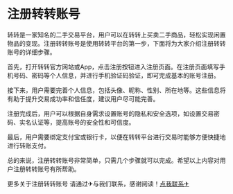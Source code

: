 # 注册转转账号

转转是一家知名的二手交易平台，用户可以在转转上买卖二手商品，轻松实现闲置物品的变现。注册转转账号是使用转转平台的第一步，下面将为大家介绍注册转转账号的详细步骤。

首先，打开转转官方网站或App，点击注册按钮进入注册页面。在注册页面填写手机号码、密码等个人信息，并进行手机验证码验证，即可完成基本的账号注册。

接下来，用户需要完善个人信息，包括头像、昵称、性别、所在地等。这些信息将有助于提升交易成功率和信任度，建议用户尽可能完善。

注册完成后，用户可以根据自身需求设置账号的隐私和安全选项，如设置交易密码、实名认证等，提高账号的安全性和可信度。

最后，用户需要绑定支付宝或银行卡，以便在转转平台进行交易时能够方便快捷地进行转账支付。

总的来说，注册转转账号非常简单，只需几个步骤就可以完成。希望以上内容对用户注册转转账号有所帮助。

更多关于注册转转账号 请通过✈与我们联系，感谢阅读！[点我联系✈](https://qa.G208.com)